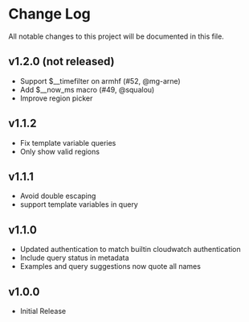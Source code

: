 # Change Log

All notable changes to this project will be documented in this file.

## v1.2.0 (not released)
- Support $__timefilter on armhf (#52, @mg-arne)
- Add $__now_ms macro (#49, @squalou)
- Improve region picker

## v1.1.2
- Fix template variable queries
- Only show valid regions

## v1.1.1
- Avoid double escaping
- support template variables in query

## v1.1.0

- Updated authentication to match builtin cloudwatch authentication
- Include query status in metadata
- Examples and query suggestions now quote all names

## v1.0.0

- Initial Release
